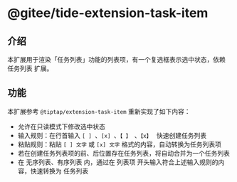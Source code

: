 # @gitee/tide-extension-task-item

## 介绍

本扩展用于渲染「任务列表」功能的列表项，有一个复选框表示选中状态，依赖 任务列表 扩展。

## 功能

本扩展参考 `@tiptap/extension-task-item` 重新实现了如下内容：

- 允许在只读模式下修改选中状态
- 输入规则：在行首输入 `[ ] `、`[x] `、`【 】 `、`【x】 ` 快速创建任务列表
- 粘贴规则：粘贴 `[ ] 文字` 或 `[x] 文字` 格式的内容，自动转换为任务列表项
- 若在创建任务列表项的前、后位置存在任务列表，将自动合并为一个任务列表
- 在 无序列表、有序列表 内，通过在 列表项 开头输入符合上述输入规则的内容，快速转换为 任务列表
